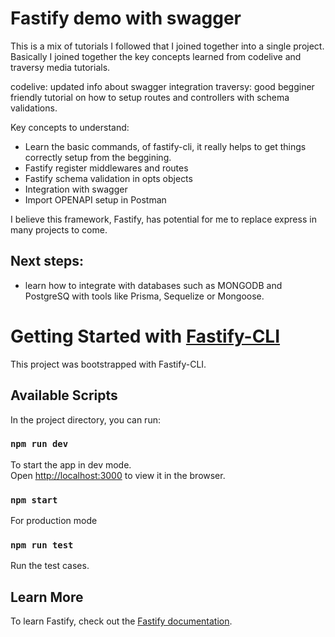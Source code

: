 # Fastify demo with swagger

This is a mix of tutorials I followed that I joined together into a single project. Basically I joined together the key concepts learned from codelive and traversy media tutorials.

codelive: updated info about swagger integration
traversy: good begginer friendly tutorial on how to setup routes and controllers with schema validations.

Key concepts to understand:

- Learn the basic commands, of fastify-cli, it really helps to get things correctly setup from the beggining.
- Fastify register middlewares and routes
- Fastify schema validation in opts objects
- Integration with swagger
- Import OPENAPI setup in Postman

I believe this framework, Fastify, has potential for me to replace express in many projects to come.

## Next steps:

- learn how to integrate with databases such as MONGODB and PostgreSQ with tools like Prisma, Sequelize or Mongoose.

# Getting Started with [Fastify-CLI](https://www.npmjs.com/package/fastify-cli)

This project was bootstrapped with Fastify-CLI.

## Available Scripts

In the project directory, you can run:

### `npm run dev`

To start the app in dev mode.\
Open [http://localhost:3000](http://localhost:3000) to view it in the browser.

### `npm start`

For production mode

### `npm run test`

Run the test cases.

## Learn More

To learn Fastify, check out the [Fastify documentation](https://www.fastify.io/docs/latest/).
